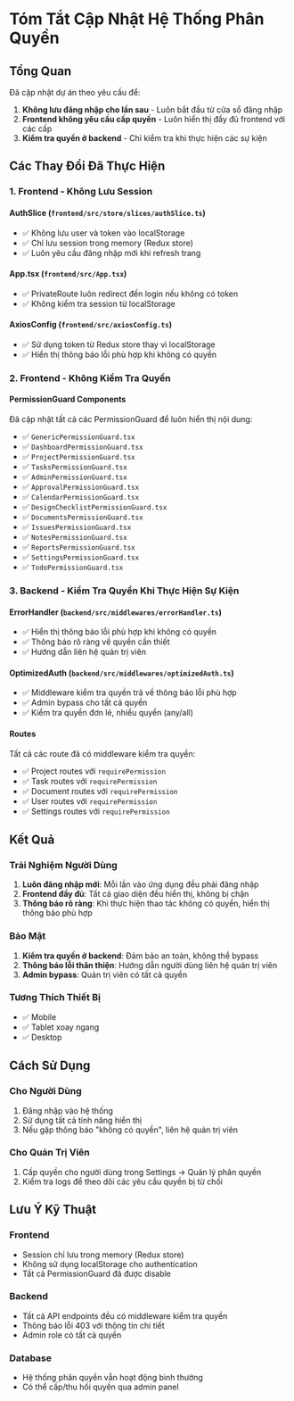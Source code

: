 # Tóm Tắt Cập Nhật Hệ Thống Phân Quyền

## Tổng Quan
Đã cập nhật dự án theo yêu cầu để:
1. **Không lưu đăng nhập cho lần sau** - Luôn bắt đầu từ cửa sổ đăng nhập
2. **Frontend không yêu cầu cấp quyền** - Luôn hiển thị đầy đủ frontend với các cấp
3. **Kiểm tra quyền ở backend** - Chỉ kiểm tra khi thực hiện các sự kiện

## Các Thay Đổi Đã Thực Hiện

### 1. Frontend - Không Lưu Session

#### AuthSlice (`frontend/src/store/slices/authSlice.ts`)
- ✅ Không lưu user và token vào localStorage
- ✅ Chỉ lưu session trong memory (Redux store)
- ✅ Luôn yêu cầu đăng nhập mới khi refresh trang

#### App.tsx (`frontend/src/App.tsx`)
- ✅ PrivateRoute luôn redirect đến login nếu không có token
- ✅ Không kiểm tra session từ localStorage

#### AxiosConfig (`frontend/src/axiosConfig.ts`)
- ✅ Sử dụng token từ Redux store thay vì localStorage
- ✅ Hiển thị thông báo lỗi phù hợp khi không có quyền

### 2. Frontend - Không Kiểm Tra Quyền

#### PermissionGuard Components
Đã cập nhật tất cả các PermissionGuard để luôn hiển thị nội dung:
- ✅ `GenericPermissionGuard.tsx`
- ✅ `DashboardPermissionGuard.tsx`
- ✅ `ProjectPermissionGuard.tsx`
- ✅ `TasksPermissionGuard.tsx`
- ✅ `AdminPermissionGuard.tsx`
- ✅ `ApprovalPermissionGuard.tsx`
- ✅ `CalendarPermissionGuard.tsx`
- ✅ `DesignChecklistPermissionGuard.tsx`
- ✅ `DocumentsPermissionGuard.tsx`
- ✅ `IssuesPermissionGuard.tsx`
- ✅ `NotesPermissionGuard.tsx`
- ✅ `ReportsPermissionGuard.tsx`
- ✅ `SettingsPermissionGuard.tsx`
- ✅ `TodoPermissionGuard.tsx`

### 3. Backend - Kiểm Tra Quyền Khi Thực Hiện Sự Kiện

#### ErrorHandler (`backend/src/middlewares/errorHandler.ts`)
- ✅ Hiển thị thông báo lỗi phù hợp khi không có quyền
- ✅ Thông báo rõ ràng về quyền cần thiết
- ✅ Hướng dẫn liên hệ quản trị viên

#### OptimizedAuth (`backend/src/middlewares/optimizedAuth.ts`)
- ✅ Middleware kiểm tra quyền trả về thông báo lỗi phù hợp
- ✅ Admin bypass cho tất cả quyền
- ✅ Kiểm tra quyền đơn lẻ, nhiều quyền (any/all)

#### Routes
Tất cả các route đã có middleware kiểm tra quyền:
- ✅ Project routes với `requirePermission`
- ✅ Task routes với `requirePermission`
- ✅ Document routes với `requirePermission`
- ✅ User routes với `requirePermission`
- ✅ Settings routes với `requirePermission`

## Kết Quả

### Trải Nghiệm Người Dùng
1. **Luôn đăng nhập mới**: Mỗi lần vào ứng dụng đều phải đăng nhập
2. **Frontend đầy đủ**: Tất cả giao diện đều hiển thị, không bị chặn
3. **Thông báo rõ ràng**: Khi thực hiện thao tác không có quyền, hiển thị thông báo phù hợp

### Bảo Mật
1. **Kiểm tra quyền ở backend**: Đảm bảo an toàn, không thể bypass
2. **Thông báo lỗi thân thiện**: Hướng dẫn người dùng liên hệ quản trị viên
3. **Admin bypass**: Quản trị viên có tất cả quyền

### Tương Thích Thiết Bị
- ✅ Mobile
- ✅ Tablet xoay ngang  
- ✅ Desktop

## Cách Sử Dụng

### Cho Người Dùng
1. Đăng nhập vào hệ thống
2. Sử dụng tất cả tính năng hiển thị
3. Nếu gặp thông báo "không có quyền", liên hệ quản trị viên

### Cho Quản Trị Viên
1. Cấp quyền cho người dùng trong Settings → Quản lý phân quyền
2. Kiểm tra logs để theo dõi các yêu cầu quyền bị từ chối

## Lưu Ý Kỹ Thuật

### Frontend
- Session chỉ lưu trong memory (Redux store)
- Không sử dụng localStorage cho authentication
- Tất cả PermissionGuard đã được disable

### Backend  
- Tất cả API endpoints đều có middleware kiểm tra quyền
- Thông báo lỗi 403 với thông tin chi tiết
- Admin role có tất cả quyền

### Database
- Hệ thống phân quyền vẫn hoạt động bình thường
- Có thể cấp/thu hồi quyền qua admin panel
